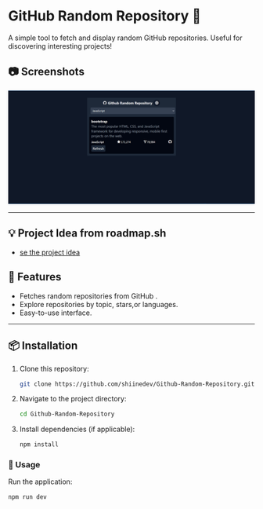 # GitHub Random Repository 🎲

A simple tool to fetch and display random GitHub repositories. Useful for discovering interesting projects!

## 📷 Screenshots
![screenshot](./src/assets/darkmode.PNG)


---
## 💡 Project Idea from  roadmap.sh
- [se the project idea](https://roadmap.sh/projects/github-random-repo)

## 🌟 Features

- Fetches random repositories from GitHub .
- Explore repositories by topic, stars,or languages.
- Easy-to-use interface.

---

## 📦 Installation

1. Clone this repository:
   ```bash
   git clone https://github.com/shiinedev/Github-Random-Repository.git
   ```
2. Navigate to the project directory:
    ```bash 
    cd Github-Random-Repository
    ```
3. Install dependencies (if applicable):
    ```bash
    npm install
    ```
### 🚀 Usage
Run the application:
```bash
npm run dev
```

    
